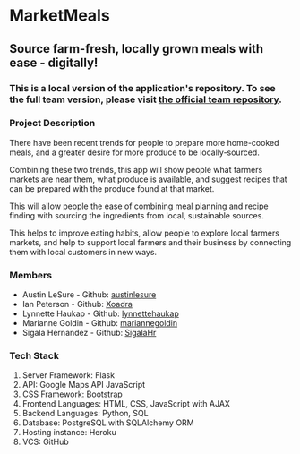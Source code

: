 # MarketMeals
## Source farm-fresh, locally grown meals with ease - digitally!

### This is a local version of the application's repository.  To see the full team version, please visit [the official team repository](https://github.com/austinlesure/market-meals).

### Project Description
There have been recent trends for people to prepare more home-cooked meals, and a greater desire for more produce to be locally-sourced. 

Combining these two trends, this app will show people what farmers markets are near them, what produce is available, and suggest recipes that can be prepared with the produce found at that market. 

This will allow people the ease of combining meal planning and recipe finding with sourcing the ingredients from local, sustainable sources. 

This helps to improve eating habits, allow people to explore local farmers markets, and help to support local farmers and their business by connecting them with local customers in new ways.

### Members
* Austin	LeSure - Github: [austinlesure](https://github.com/austinlesure)
* Ian Peterson - Github: [Xoadra](https://github.com/Xoadra)
* Lynnette	Haukap - Github: [lynnettehaukap](https://github.com/lynnettehaukap)
* Marianne	Goldin - Github: [mariannegoldin](https://github.com/mariannegoldin)
* Sigala	Hernandez - Github: [SigalaHr](https://github.com/SigalaHr)

### Tech Stack
1. Server Framework: Flask
2. API: Google Maps API JavaScript
3. CSS Framework: Bootstrap
4. Frontend Languages: HTML, CSS, JavaScript with AJAX
5. Backend Languages: Python, SQL
6. Database: PostgreSQL with SQLAlchemy ORM
7. Hosting instance: Heroku
8. VCS: GitHub